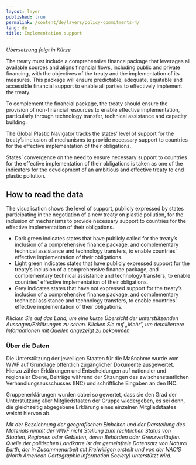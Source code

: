 ```yaml
---
layout: layer
published: true
permalink: /content/de/layers/policy-commitments-4/
lang: de
title: Implementation support
---
```


_Übersetzung folgt in Kürze_

The treaty must include a comprehensive finance package that leverages all available sources
and aligns financial flows, including public and private financing, with the objectives of the
treaty and the implementation of its measures. This package will ensure predictable, adequate,
equitable and accessible financial support to enable all parties to effectively implement the treaty.

To complement the financial package, the treaty should ensure the provision of non-financial resources to enable effective implementation, particularly through technology transfer, technical assistance and capacity building.

The Global Plastic Navigator tracks the states’ level of support for the treaty’s inclusion of mechanisms to provide necessary support to countries for the effective implementation of their obligations.

States’ convergence on the need to ensure necessary support to countries for the effective implementation of their obligations is taken as one of the indicators for the development of an ambitious and effective treaty to end plastic pollution.


## How to read the data

The visualisation shows the level of support, publicly expressed by states participating in the negotiation of a new treaty on plastic pollution, for the inclusion of mechanisms to provide necessary support to countries for the effective implementation of their obligations.

* Dark green indicates states that have publicly called for the treaty’s inclusion of a comprehensive finance package, and complementary technical assistance and technology transfers, to enable countries' effective implementation of their obligations.
* Light green indicates states that have publicly expressed support for the treaty’s inclusion of a comprehensive finance package, and complementary technical assistance and technology transfers, to enable countries' effective implementation of their obligations.
* Grey indicates states that have not expressed support for the treaty’s inclusion of a comprehensive finance package, and complementary technical assistance and technology transfers, to enable countries' effective implementation of their obligations.

_Klicken Sie auf das Land, um eine kurze Übersicht der unterstützenden Aussagen/Erklärungen zu sehen. Klicken Sie auf „Mehr“, um detailliertere Informationen mit Quellen angezeigt zu bekommen._

### Über die Daten

Die Unterstützung der jeweiligen Staaten für die Maßnahme wurde vom WWF auf Grundlage öffentlich zugänglicher Dokumente ausgewertet. Hierzu zählen Erklärungen und Entscheidungen auf nationaler und regionaler Ebene, Beiträge während der Sitzungen des zwischenstaatlichen Verhandlungsausschusses (INC) und schriftliche Eingaben an den INC.

Gruppenerklärungen wurden dabei so gewertet, dass sie den Grad der Unterstützung aller Mitgliedstaaten der Gruppe wiedergeben, es sei denn, die gleichzeitig abgegebene Erklärung eines einzelnen Mitgliedstaates weicht hiervon ab.

_Mit der Bezeichnung der geografischen Einheiten und der Darstellung des Materials nimmt der WWF nicht Stellung zum rechtlichen Status von Staaten, Regionen oder Gebieten, deren Behörden oder Grenzverläufen. Quelle der politischen Landkarte ist der gemeinfreie Datensatz von Natural Earth, der in Zusammenarbeit mit Freiwilligen erstellt und von der NACIS (North American Cartographic Information Society) unterstützt wird._
